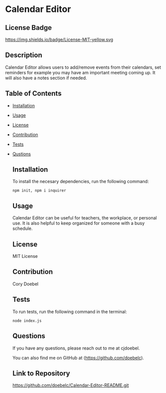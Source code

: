 
  # Calendar Editor

  ## License Badge 
  https://img.shields.io/badge/License-MIT-yellow.svg

  ## Description
  Calendar Editor allows users to add/remove events from their calendars, set reminders for example you may have am important meeting coming up. It will also have a notes section if needed.

  ## Table of Contents
  
- [Installation](#installation)
- [Usage](#usage)
- [License](#license)
- [Contribution](#contribution)
- [Tests](#tests)
- [Qustions](#questions)


  ## Installation
  To install the necesary dependencies, run the following command:

  ```
  npm init, npm i inquirer
  ```

  ## Usage
  Calendar Editor can be useful for teachers, the workplace, or personal use. It is also helpful to keep organized for someone with a busy schedule.

  ## License
  MIT License

  ## Contribution
  Cory Doebel

  ## Tests
  To run tests, run the following command in the terminal:

  ```
  node index.js
  ```

  ## Questions
  If you have any questions, please reach out to me at cjdoebel.

  You can also find me on GitHub at (https://github.com/doebelc).

  ## Link to Repository
  https://github.com/doebelc/Calendar-Editor-README.git
  